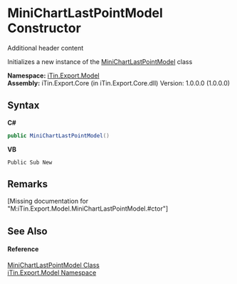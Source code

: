 # MiniChartLastPointModel Constructor 
Additional header content 

Initializes a new instance of the <a href="T_iTin_Export_Model_MiniChartLastPointModel">MiniChartLastPointModel</a> class

**Namespace:**&nbsp;<a href="N_iTin_Export_Model">iTin.Export.Model</a><br />**Assembly:**&nbsp;iTin.Export.Core (in iTin.Export.Core.dll) Version: 1.0.0.0 (1.0.0.0)

## Syntax

**C#**<br />
``` C#
public MiniChartLastPointModel()
```

**VB**<br />
``` VB
Public Sub New
```


## Remarks
\[Missing <remarks> documentation for "M:iTin.Export.Model.MiniChartLastPointModel.#ctor"\]

## See Also


#### Reference
<a href="T_iTin_Export_Model_MiniChartLastPointModel">MiniChartLastPointModel Class</a><br /><a href="N_iTin_Export_Model">iTin.Export.Model Namespace</a><br />